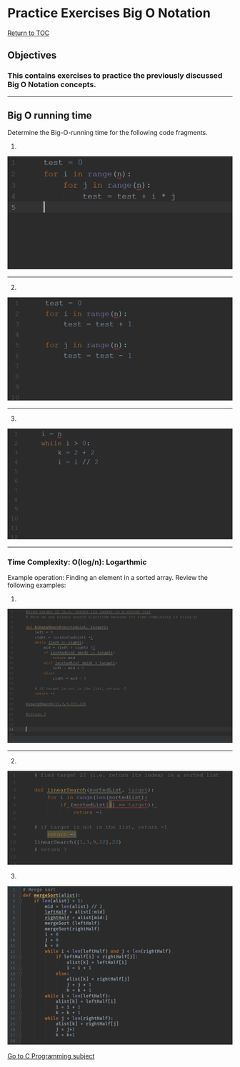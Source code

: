 # Practice Exercises Big O Notation

<a href="https://github.com/CyberTrainingUSAF/04-IDE-s-and-Algorithms-Pt.-1/blob/master/00-Table-of-Contents.md" rel="Return to TOC"> Return to TOC </a>

## Objectives
### This contains exercises to practice the previously discussed Big O Notation concepts.

---

## Big O running time

Determine the Big-O-running time for the following code fragments.

1. 
![](/assets/2big_O_01.png)

---
2. 
![](/assets/2big_O_02.png)

---
3.
![](/assets/2big_O_03.png)

---
### Time Complexity: O(log/n): Logarthmic
Example operation: Finding an element in a sorted array.
Review the following examples:

1.
![](/assets/2big_O_04.png)

---

2.
![](/assets/2big_O_05.png)

3.
![](/assets/2big_O_06.png)


<a href="https://github.com/CyberTrainingUSAF/05-C-Programming/blob/master/README.md" rel="Go to C Programming"> Go to C Programming subject </a>
